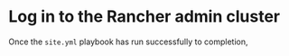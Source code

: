 # Log in to the Rancher admin cluster

Once the `site.yml` playbook has run successfully to completion, <!-- TODO Log in to the Rancher admin cluster -->

